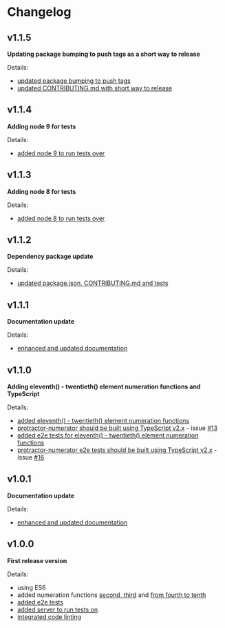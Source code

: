 # Changelog

## v1.1.5

**Updating package bumping to push tags as a short way to release**

Details:

- [updated package bumping to push tags](https://github.com/Marketionist/protractor-numerator/pull/25)
- [updated CONTRIBUTING.md with short way to release](https://github.com/Marketionist/protractor-numerator/pull/24)

## v1.1.4

**Adding node 9 for tests**

Details:

- [added node 9 to run tests over](https://github.com/Marketionist/protractor-numerator/pull/23)

## v1.1.3

**Adding node 8 for tests**

Details:

- [added node 8 to run tests over](https://github.com/Marketionist/protractor-numerator/pull/22)

## v1.1.2

**Dependency package update**

Details:

- [updated package.json, CONTRIBUTING.md and tests](https://github.com/Marketionist/protractor-numerator/pull/20)

## v1.1.1

**Documentation update**

Details:

- [enhanced and updated documentation](https://github.com/Marketionist/protractor-numerator/pull/19)

## v1.1.0

**Adding eleventh() - twentieth() element numeration functions and TypeScript**

Details:

- [added eleventh() - twentieth() element numeration functions](https://github.com/Marketionist/protractor-numerator/pull/12)
- [protractor-numerator should be built using TypeScript v2.x](https://github.com/Marketionist/protractor-numerator/pull/14) - issue [#13](https://github.com/Marketionist/protractor-numerator/issues/13)
- [added e2e tests for eleventh() - twentieth() element numeration functions](https://github.com/Marketionist/protractor-numerator/pull/15)
- [protractor-numerator e2e tests should be built using TypeScript v2.x](https://github.com/Marketionist/protractor-numerator/pull/17) - issue [#16](https://github.com/Marketionist/protractor-numerator/issues/16)

## v1.0.1

**Documentation update**

Details:

- [enhanced and updated documentation](https://github.com/Marketionist/protractor-numerator/pull/11)

## v1.0.0

**First release version**

Details:

- using ES6
- added numeration functions [second, third](https://github.com/Marketionist/protractor-numerator/pull/3)
    and [from fourth to tenth](https://github.com/Marketionist/protractor-numerator/pull/5)
- [added e2e tests](https://github.com/Marketionist/protractor-numerator/pull/4)
- [added server to run tests on](https://github.com/Marketionist/protractor-numerator/pull/9)
- [integrated code linting](https://github.com/Marketionist/protractor-numerator/pull/10)
